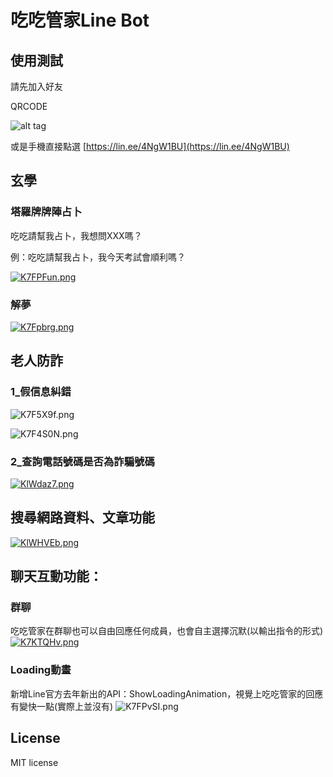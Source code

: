 # 吃吃管家Line Bot

## 使用測試

請先加入好友

QRCODE

![alt tag](https://iili.io/KIXAvf9.md.jpg)

或是手機直接點選 [https://lin.ee/4NgW1BU](https://lin.ee/4NgW1BU)

## 玄學
### 塔羅牌牌陣占卜
吃吃請幫我占卜，我想問XXX嗎？

例：吃吃請幫我占卜，我今天考試會順利嗎？

[![K7FPFun.png](https://iili.io/K7FPFun.md.png)](https://iili.io/K7FPFun.png)

### 解夢
[![K7Fpbrg.png](https://iili.io/K7Fpbrg.md.png)](https://iili.io/K7Fpbrg.png)

## 老人防詐
### 1_假信息糾錯
![K7F5X9f.png](https://iili.io/K7F5X9f.png)

![K7F4S0N.png](https://iili.io/K7F4S0N.png)

### 2_查詢電話號碼是否為詐騙號碼
[![KlWdaz7.png](https://iili.io/KlWdaz7.md.png)](https://iili.io/KlWdaz7.png)

## 搜尋網路資料、文章功能
[![KlWHVEb.png](https://iili.io/KlWHVEb.md.png)](https://iili.io/KlWHVEb.png)

## 聊天互動功能：
### 群聊

吃吃管家在群聊也可以自由回應任何成員，也會自主選擇沉默(以輸出指令的形式)
[![K7KTQHv.png](https://iili.io/K7KTQHv.md.png)](https://iili.io/K7KTQHv.png)

### Loading動畫
新增Line官方去年新出的API：ShowLoadingAnimation，視覺上吃吃管家的回應有變快一點(實際上並沒有)
![K7FPvSI.png](https://iili.io/K7FPvSI.png)

## License

MIT license